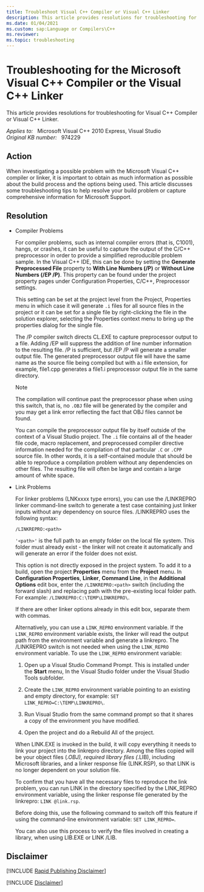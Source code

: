 ```yaml
---
title: Troubleshoot Visual C++ Compiler or Visual C++ Linker
description: This article provides resolutions for troubleshooting for Visual C++ Compiler or Visual C++ Linker.
ms.date: 01/04/2021
ms.custom: sap:Language or Compilers\C++
ms.reviewer: 
ms.topic: troubleshooting
---
```

# Troubleshooting for the Microsoft Visual C++ Compiler or the Visual C++ Linker

This article provides resolutions for troubleshooting for Visual C++ Compiler or Visual C++ Linker.

_Applies to:_ &nbsp; Microsoft Visual C++ 2010 Express, Visual Studio  
_Original KB number:_ &nbsp; 974229

## Action

When investigating a possible problem with the Microsoft Visual C++ compiler or linker, it is important to obtain as much information as possible about the build process and the options being used. This article discusses some troubleshooting tips to help resolve your build problem or capture comprehensive information for Microsoft Support.

## Resolution

- Compiler Problems

    For compiler problems, such as internal compiler errors (that is, C1001), hangs, or crashes, it can be useful to capture the output of the C/C++ preprocessor in order to provide a simplified reproducible problem sample. In the Visual C++ IDE, this can be done by setting the **Generate Preprocessed File** property to **With Line Numbers (/P)** or **Without Line Numbers (/EP /P)**. This property can be found under the project property pages under Configuration Properties, C/C++, Preprocessor settings.

    This setting can be set at the project level from the Project, Properties menu in which case it will generate `.i` files for all source files in the project or it can be set for a single file by right-clicking the file in the solution explorer, selecting the Properties context menu to bring up the properties dialog for the single file.

    The /P compiler switch directs CL.EXE to capture preprocessor output to a file. Adding /EP will suppress the addition of line number information to the resulting file. /P is sufficient, but /EP /P will generate a smaller output file. The generated preprocessor output file will have the same name as the source file being compiled but with a.i file extension, for example, file1.cpp generates a file1.i preprocessor output file in the same directory.

    > [!NOTE]
    > The compilation will continue past the preprocessor phase when using this switch, that is, no `.OBJ` file will be generated by the compiler and you may get a link error reflecting the fact that OBJ files cannot be found.

    You can compile the preprocessor output file by itself outside of the context of a Visual Studio project. The `.i` file contains all of the header file code, macro replacement, and preprocessed compiler directive information needed for the compilation of that particular `.C` or `.CPP` source file. In other words, it is a self-contained module that should be able to reproduce a compilation problem without any dependencies on other files. The resulting file will often be large and contain a large amount of white space.

- Link Problems

    For linker problems (LNKxxxx type errors), you can use the /LINKREPRO linker command-line switch to generate a test case containing just linker inputs without any dependency on source files. /LINKREPRO uses the following syntax:

    `/LINKREPRO:<path>`

    `'<path>'` is the full path to an empty folder on the local file system. This folder must already exist - the linker will not create it automatically and will generate an error if the folder does not exist.

    This option is not directly exposed in the project system. To add it to a build, open the project **Properties** menu from the **Project** menu. In **Configuration Properties**, **Linker**, **Command Line**, in the **Additional Options** edit box, enter the `/LINKREPRO:<path>` switch (including the forward slash) and replacing path with the pre-existing local folder path. For example: `/LINKREPRO:C:\TEMP\LINKREPRO\`.

    If there are other linker options already in this edit box, separate them with commas.

    Alternatively, you can use a `LINK_REPRO` environment variable. If the `LINK_REPRO` environment variable exists, the linker will read the output path from the environment variable and generate a linkrepro. The /LINKREPRO switch is not needed when using the `LINK_REPRO` environment variable. To use the `LINK_REPRO` environment variable:

    1. Open up a Visual Studio Command Prompt. This is installed under the **Start** menu, In the Visual Studio folder under the Visual Studio Tools subfolder.

    1. Create the `LINK_REPRO` environment variable pointing to an existing and empty directory, for example: `SET LINK_REPRO=C:\TEMP\LINKREPRO\`.

    1. Run Visual Studio from the same command prompt so that it shares a copy of the environment you have modified.

    1. Open the project and do a Rebuild All of the project.

    When LINK.EXE is invoked in the build, it will copy everything it needs to link your project into the linkrepro directory. Among the files copied will be your object files (*.OBJ), required library files (*.LIB), including Microsoft libraries, and a linker response file (LINK.RSP), so that LINK is no longer dependent on your solution file.

    To confirm that you have all the necessary files to reproduce the link problem, you can run LINK in the directory specified by the LINK_REPRO environment variable, using the linker response file generated by the linkrepro: `LINK @link.rsp`.

    Before doing this, use the following command to switch off this feature if using the command-line environment variable: `SET LINK_REPRO=`.

    You can also use this process to verify the files involved in creating a library, when using LIB.EXE or LINK /LIB.

## Disclaimer

[!INCLUDE [Rapid Publishing Disclaimer](../../../../includes/rapid-publishing-disclaimer.md)]

[!INCLUDE [Disclaimer](../../../../includes/publishing-disclaimer.md)]
